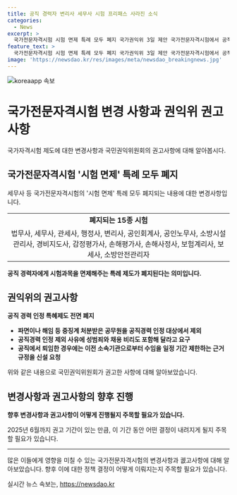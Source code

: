 ```yaml
---
title: 공직 경력자 변리사 세무사 시험 프리패스 사라진 소식
categories:
  - News
excerpt: >
  국가전문자격시험 시험 면제 특례 모두 폐지 국가권익위 3일 제안 국가전문자격시험에서 공직 경력자에게 시험과목을 면제해주는 특례 제도가 폐지된다. 이에 대해 김태규 국민권익위원회 부위원장은 권고를 통해 공직경력 인정 특혜제도를 전면 폐지하도록 요청했다. 또한 파면이나 해임 등 중징계 처분받은 공무원을 공직경력 인정 대상에서 제외하고, 성범죄와 채용 비리를 포함한 사유에 대해 요구했다. 해당 내용은 2025년 6월까지 권고 기간으로 두고 부처들은 권고를 수용하기로 했다.
feature_text: >
  국가전문자격시험 시험 면제 특례 모두 폐지 국가권익위 3일 제안 국가전문자격시험에서 공직 경력자에게 시험과목을 면제해주는 특례 제도가 폐지된다. 이에 대해 김태규 국민권익위원회 부위원장은 권고를 통해 공직경력 인정 특혜제도를 전면 폐지하도록 요청했다. 또한 파면이나 해임 등 중징계 처분받은 공무원을 공직경력 인정 대상에서 제외하고, 성범죄와 채용 비리를 포함한 사유에 대해 요구했다. 해당 내용은 2025년 6월까지 권고 기간으로 두고 부처들은 권고를 수용하기로 했다.
image: 'https://newsdao.kr/res/images/meta/newsdao_breakingnews.jpg'
---
```


<p><img src="https://newsdao.kr/res/images/meta/newsdao_breakingnews.jpg" alt="koreaapp 속보" /></p>

<h1 data-ke-size="size26"><b>국가전문자격시험 변경 사항과 권익위 권고사항</b></h1>

<p data-ke-size="size16">국가자격시험 제도에 대한 변경사항과 국민권익위원회의 권고사항에 대해 알아봅시다.</p>

<h2 data-ke-size="size24"><b>국가전문자격시험 '시험 면제' 특례 모두 폐지</b></h2>

<p data-ke-size="size16">세무사 등 국가전문자격시험의 '시험 면제' 특례 모두 폐지되는 내용에 대한 변경사항입니다.</p>

<table>
  <tr>
    <td style="text-align: center; height: 17px;"><b>폐지되는 15종 시험</b></td>
  </tr>
  <tr>
    <td style="text-align: center; height: 17px;">법무사, 세무사, 관세사, 행정사, 변리사, 공인회계사, 공인노무사, 소방시설관리사, 경비지도사, 감정평가사, 손해평가사, 손해사정사, 보험계리사, 보세사, 소방안전관리자</td>
  </tr>
</table>

<p data-ke-size="size16"><b>공직 경력자에게 시험과목을 면제해주는 특례 제도가 폐지된다는 의미입니다.</b></p>

<h2 data-ke-size="size24"><b>권익위의 권고사항</b></h2>

<p data-ke-size="size16"><b>공직 경력 인정 특혜제도 전면 폐지</b></p>

<ul>
  <li><b>파면이나 해임 등 중징계 처분받은 공무원을 공직경력 인정 대상에서 제외</b></li>
  <li><b>공직경력 인정 제외 사유에 성범죄와 채용 비리도 포함해 달라고 요구</b></li>
  <li><b>공직에서 퇴임한 경우에는 이전 소속기관으로부터 수임을 일정 기간 제한하는 근거 규정을 신설 요청</b></li>
</ul>

<p data-ke-size="size16">위와 같은 내용으로 국민권익위원회가 권고한 사항에 대해 알아보았습니다.</p>

<h2 data-ke-size="size24"><b>변경사항과 권고사항의 향후 진행</b></h2>

<p data-ke-size="size16"><b>향후 변경사항과 권고사항이 어떻게 진행될지 주목할 필요가 있습니다.</b></p>

<p data-ke-size="size16">2025년 6월까지 권고 기간이 있는 만큼, 이 기간 동안 어떤 결정이 내려지게 될지 주목할 필요가 있습니다.</p>

<hr>

<p data-ke-size="size16">많은 이들에게 영향을 미칠 수 있는 국가전문자격시험의 변경사항과 궶고사항에 대해 알아보았습니다. 향후 이에 대한 정책 결정이 어떻게 이뤄지는지 주목할 필요가 있습니다.</p>
실시간 뉴스 속보는, <a href="https://newsdao.kr" rel="dofollow">https://newsdao.kr</a>


